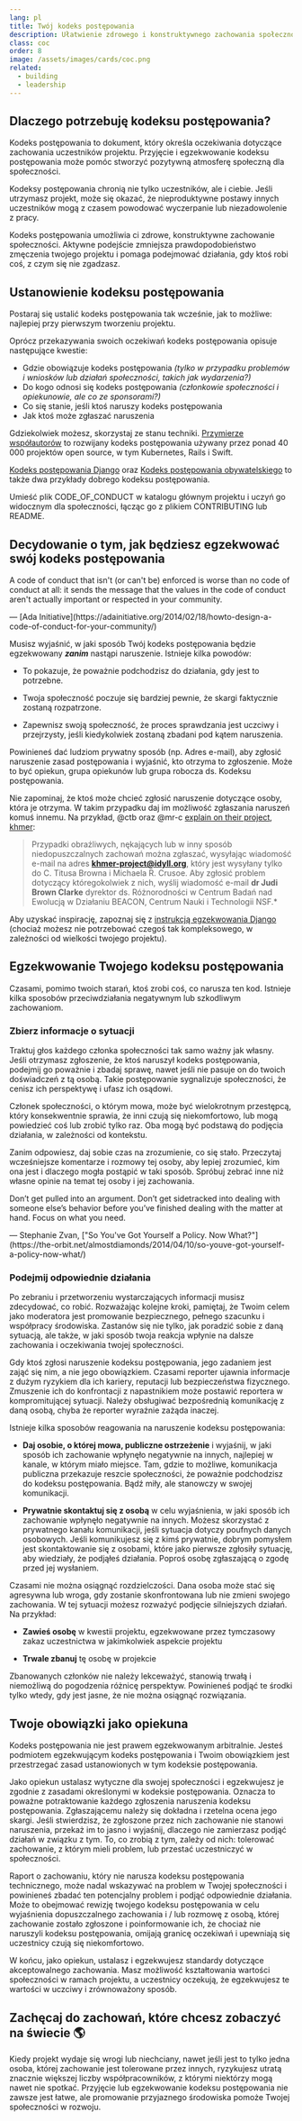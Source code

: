 ```yaml
---
lang: pl
title: Twój kodeks postępowania
description: Ułatwienie zdrowego i konstruktywnego zachowania społeczności poprzez przyjęcie i egzekwowanie kodeksu postępowania.
class: coc
order: 8
image: /assets/images/cards/coc.png
related:
  - building
  - leadership
---
```


## Dlaczego potrzebuję kodeksu postępowania?

Kodeks postępowania to dokument, który określa oczekiwania dotyczące zachowania uczestników projektu. Przyjęcie i egzekwowanie kodeksu postępowania może pomóc stworzyć pozytywną atmosferę społeczną dla społeczności.

Kodeksy postępowania chronią nie tylko uczestników, ale i ciebie. Jeśli utrzymasz projekt, może się okazać, że nieproduktywne postawy innych uczestników mogą z czasem powodować wyczerpanie lub niezadowolenie z pracy.

Kodeks postępowania umożliwia ci zdrowe, konstruktywne zachowanie społeczności. Aktywne podejście zmniejsza prawdopodobieństwo zmęczenia twojego projektu i pomaga podejmować działania, gdy ktoś robi coś, z czym się nie zgadzasz.

## Ustanowienie kodeksu postępowania

Postaraj się ustalić kodeks postępowania tak wcześnie, jak to możliwe: najlepiej przy pierwszym tworzeniu projektu.

Oprócz przekazywania swoich oczekiwań kodeks postępowania opisuje następujące kwestie:

* Gdzie obowiązuje kodeks postępowania _(tylko w przypadku problemów i wniosków lub działań społeczności, takich jak wydarzenia?)_
* Do kogo odnosi się kodeks postępowania _(członkowie społeczności i opiekunowie, ale co ze sponsorami?)_
* Co się stanie, jeśli ktoś naruszy kodeks postępowania
* Jak ktoś może zgłaszać naruszenia

Gdziekolwiek możesz, skorzystaj ze stanu techniki. [Przymierze współautorów](https://contributor-covenant.org/) to rozwijany kodeks postępowania używany przez ponad 40 000 projektów open source, w tym Kubernetes, Rails i Swift.

[Kodeks postępowania Django](https://www.djangoproject.com/conduct/) oraz [Kodeks postępowania obywatelskiego](https://web.archive.org/web/20200330154000/http://citizencodeofconduct.org/) to także dwa przykłady dobrego kodeksu postępowania.

Umieść plik CODE_OF_CONDUCT w katalogu głównym projektu i uczyń go widocznym dla społeczności, łącząc go z plikiem CONTRIBUTING  lub README.

## Decydowanie o tym, jak będziesz egzekwować swój kodeks postępowania

<aside markdown="1" class="pquote">
  A code of conduct that isn't (or can't be) enforced is worse than no code of conduct at all: it sends the message that the values in the code of conduct aren't actually important or respected in your community.
  <p markdown="1" class="pquote-credit">
— [Ada Initiative](https://adainitiative.org/2014/02/18/howto-design-a-code-of-conduct-for-your-community/)
  </p>
</aside>

Musisz wyjaśnić, w jaki sposób Twój kodeks postępowania będzie egzekwowany **_zanim_** nastąpi naruszenie. Istnieje kilka powodów:

* To pokazuje, że poważnie podchodzisz do działania, gdy jest to potrzebne.

* Twoja społeczność poczuje się bardziej pewnie, że skargi faktycznie zostaną rozpatrzone.

* Zapewnisz swoją społeczność, że proces sprawdzania jest uczciwy i przejrzysty, jeśli kiedykolwiek zostaną zbadani pod kątem naruszenia.

Powinieneś dać ludziom prywatny sposób (np. Adres e-mail), aby zgłosić naruszenie zasad postępowania i wyjaśnić, kto otrzyma to zgłoszenie. Może to być opiekun, grupa opiekunów lub grupa robocza ds. Kodeksu postępowania.

Nie zapominaj, że ktoś może chcieć zgłosić naruszenie dotyczące osoby, która je otrzyma. W takim przypadku daj im możliwość zgłaszania naruszeń komuś innemu. Na przykład, @ctb oraz @mr-c [explain on their project](https://github.com/dib-lab/khmer/blob/HEAD/CODE_OF_CONDUCT.rst), [khmer](https://github.com/dib-lab/khmer):

> Przypadki obraźliwych, nękających lub w inny sposób niedopuszczalnych zachowań można zgłaszać, wysyłając wiadomość e-mail na adres **khmer-project@idyll.org**, który jest wysyłany tylko do C. Titusa Browna i Michaela R. Crusoe. Aby zgłosić problem dotyczący któregokolwiek z nich, wyślij wiadomość e-mail **dr Judi Brown Clarke** dyrektor ds. Różnorodności w Centrum Badań nad Ewolucją w Działaniu BEACON, Centrum Nauki i Technologii NSF.*

Aby uzyskać inspirację, zapoznaj się z [instrukcją egzekwowania Django](https://www.djangoproject.com/conduct/enforcement-manual/) (chociaż możesz nie potrzebować czegoś tak kompleksowego, w zależności od wielkości twojego projektu).

## Egzekwowanie Twojego kodeksu postępowania

Czasami, pomimo twoich starań, ktoś zrobi coś, co narusza ten kod. Istnieje kilka sposobów przeciwdziałania negatywnym lub szkodliwym zachowaniom.

### Zbierz informacje o sytuacji

Traktuj głos każdego członka społeczności tak samo ważny jak własny. Jeśli otrzymasz zgłoszenie, że ktoś naruszył kodeks postępowania, podejmij go poważnie i zbadaj sprawę, nawet jeśli nie pasuje on do twoich doświadczeń z tą osobą. Takie postępowanie sygnalizuje społeczności, że cenisz ich perspektywę i ufasz ich osądowi.

Członek społeczności, o którym mowa, może być wielokrotnym przestępcą, który konsekwentnie sprawia, że inni czują się niekomfortowo, lub mogą powiedzieć coś lub zrobić tylko raz. Oba mogą być podstawą do podjęcia działania, w zależności od kontekstu.

Zanim odpowiesz, daj sobie czas na zrozumienie, co się stało. Przeczytaj wcześniejsze komentarze i rozmowy tej osoby, aby lepiej zrozumieć, kim ona jest i dlaczego mogła postąpić w taki sposób. Spróbuj zebrać inne niż własne opinie na temat tej osoby i jej zachowania.

<aside markdown="1" class="pquote">
  Don’t get pulled into an argument. Don’t get sidetracked into dealing with someone else’s behavior before you’ve finished dealing with the matter at hand. Focus on what you need.
  <p markdown="1" class="pquote-credit">
— Stephanie Zvan, ["So You've Got Yourself a Policy. Now What?"](https://the-orbit.net/almostdiamonds/2014/04/10/so-youve-got-yourself-a-policy-now-what/)
  </p>
</aside>

### Podejmij odpowiednie działania

Po zebraniu i przetworzeniu wystarczających informacji musisz zdecydować, co robić. Rozważając kolejne kroki, pamiętaj, że Twoim celem jako moderatora jest promowanie bezpiecznego, pełnego szacunku i współpracy środowiska. Zastanów się nie tylko, jak poradzić sobie z daną sytuacją, ale także, w jaki sposób twoja reakcja wpłynie na dalsze zachowania i oczekiwania twojej społeczności.

Gdy ktoś zgłosi naruszenie kodeksu postępowania, jego zadaniem jest zająć się nim, a nie jego obowiązkiem. Czasami reporter ujawnia informacje z dużym ryzykiem dla ich kariery, reputacji lub bezpieczeństwa fizycznego. Zmuszenie ich do konfrontacji z napastnikiem może postawić reportera w kompromitującej sytuacji. Należy obsługiwać bezpośrednią komunikację z daną osobą, chyba że reporter wyraźnie zażąda inaczej.

Istnieje kilka sposobów reagowania na naruszenie kodeksu postępowania:

* **Daj osobie, o której mowa, publiczne ostrzeżenie** i wyjaśnij, w jaki sposób ich zachowanie wpłynęło negatywnie na innych, najlepiej w kanale, w którym miało miejsce. Tam, gdzie to możliwe, komunikacja publiczna przekazuje reszcie społeczności, że poważnie podchodzisz do kodeksu postępowania. Bądź miły, ale stanowczy w swojej komunikacji.

* **Prywatnie skontaktuj się z osobą** w celu wyjaśnienia, w jaki sposób ich zachowanie wpłynęło negatywnie na innych. Możesz skorzystać z prywatnego kanału komunikacji, jeśli sytuacja dotyczy poufnych danych osobowych. Jeśli komunikujesz się z kimś prywatnie, dobrym pomysłem jest skontaktowanie się z osobami, które jako pierwsze zgłosiły sytuację, aby wiedziały, że podjąłeś działania. Poproś osobę zgłaszającą o zgodę przed jej wysłaniem.

Czasami nie można osiągnąć rozdzielczości. Dana osoba może stać się agresywna lub wroga, gdy zostanie skonfrontowana lub nie zmieni swojego zachowania. W tej sytuacji możesz rozważyć podjęcie silniejszych działań. Na przykład:

* **Zawieś osobę** w kwestii projektu, egzekwowane przez tymczasowy zakaz uczestnictwa w jakimkolwiek aspekcie projektu

* **Trwale zbanuj** tę osobę w projekcie

Zbanowanych członków nie należy lekceważyć, stanowią trwałą i niemożliwą do pogodzenia różnicę perspektyw. Powinieneś podjąć te środki tylko wtedy, gdy jest jasne, że nie można osiągnąć rozwiązania.

## Twoje obowiązki jako opiekuna

Kodeks postępowania nie jest prawem egzekwowanym arbitralnie. Jesteś podmiotem egzekwującym kodeks postępowania i Twoim obowiązkiem jest przestrzegać zasad ustanowionych w tym kodeksie postępowania.

Jako opiekun ustalasz wytyczne dla swojej społeczności i egzekwujesz je zgodnie z zasadami określonymi w kodeksie postępowania. Oznacza to poważne potraktowanie każdego zgłoszenia naruszenia kodeksu postępowania. Zgłaszającemu należy się dokładna i rzetelna ocena jego skargi. Jeśli stwierdzisz, że zgłoszone przez nich zachowanie nie stanowi naruszenia, przekaż im to jasno i wyjaśnij, dlaczego nie zamierzasz podjąć działań w związku z tym. To, co zrobią z tym, zależy od nich: tolerować zachowanie, z którym mieli problem, lub przestać uczestniczyć w społeczności.

Raport o zachowaniu, który nie narusza kodeksu postępowania technicznego, może nadal wskazywać na problem w Twojej społeczności i powinieneś zbadać ten potencjalny problem i podjąć odpowiednie działania. Może to obejmować rewizję twojego kodeksu postępowania w celu wyjaśnienia dopuszczalnego zachowania i / lub rozmowę z osobą, której zachowanie zostało zgłoszone i poinformowanie ich, że chociaż nie naruszyli kodeksu postępowania, omijają granicę oczekiwań i upewniają się uczestnicy czują się niekomfortowo.

W końcu, jako opiekun, ustalasz i egzekwujesz standardy dotyczące akceptowalnego zachowania. Masz możliwość kształtowania wartości społeczności w ramach projektu, a uczestnicy oczekują, że egzekwujesz te wartości w uczciwy i zrównoważony sposób.

## Zachęcaj do zachowań, które chcesz zobaczyć na świecie 🌎

Kiedy projekt wydaje się wrogi lub niechciany, nawet jeśli jest to tylko jedna osoba, której zachowanie jest tolerowane przez innych, ryzykujesz utratą znacznie większej liczby współpracowników, z którymi niektórzy mogą nawet nie spotkać. Przyjęcie lub egzekwowanie kodeksu postępowania nie zawsze jest łatwe, ale promowanie przyjaznego środowiska pomoże Twojej społeczności w rozwoju.
